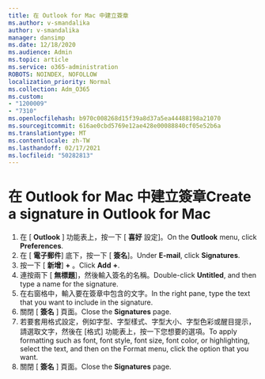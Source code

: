 ```yaml
---
title: 在 Outlook for Mac 中建立簽章
ms.author: v-smandalika
author: v-smandalika
manager: dansimp
ms.date: 12/18/2020
ms.audience: Admin
ms.topic: article
ms.service: o365-administration
ROBOTS: NOINDEX, NOFOLLOW
localization_priority: Normal
ms.collection: Adm_O365
ms.custom:
- "1200009"
- "7310"
ms.openlocfilehash: b970c008268d15f39a8d37a5ea44488198a21070
ms.sourcegitcommit: 616ae0cbd5769e12ae428e00088840cf05e52b6a
ms.translationtype: MT
ms.contentlocale: zh-TW
ms.lasthandoff: 02/17/2021
ms.locfileid: "50282813"
---
```

# <a name="create-a-signature-in-outlook-for-mac"></a><span data-ttu-id="9d9c6-102">在 Outlook for Mac 中建立簽章</span><span class="sxs-lookup"><span data-stu-id="9d9c6-102">Create a signature in Outlook for Mac</span></span>

1.  <span data-ttu-id="9d9c6-103">在 [ **Outlook** ] 功能表上，按一下 [ **喜好** 設定]。</span><span class="sxs-lookup"><span data-stu-id="9d9c6-103">On the **Outlook** menu, click **Preferences**.</span></span>
2.  <span data-ttu-id="9d9c6-104">在 [ **電子郵件**] 底下，按一下 [ **簽名**]。</span><span class="sxs-lookup"><span data-stu-id="9d9c6-104">Under **E-mail**, click **Signatures**.</span></span>
3.  <span data-ttu-id="9d9c6-105">按一下 [ **新增**] **+** 。</span><span class="sxs-lookup"><span data-stu-id="9d9c6-105">Click **Add** **+**.</span></span>
4.  <span data-ttu-id="9d9c6-106">連按兩下 [ **無標題**]，然後輸入簽名的名稱。</span><span class="sxs-lookup"><span data-stu-id="9d9c6-106">Double-click **Untitled**, and then type a name for the signature.</span></span>
5.  <span data-ttu-id="9d9c6-107">在右窗格中，輸入要在簽章中包含的文字。</span><span class="sxs-lookup"><span data-stu-id="9d9c6-107">In the right pane, type the text that you want to include in the signature.</span></span>
6.  <span data-ttu-id="9d9c6-108">關閉 [ **簽名** ] 頁面。</span><span class="sxs-lookup"><span data-stu-id="9d9c6-108">Close the **Signatures** page.</span></span>
7.  <span data-ttu-id="9d9c6-109">若要套用格式設定，例如字型、字型樣式、字型大小、字型色彩或醒目提示，請選取文字，然後在 [格式] 功能表上，按一下您想要的選項。</span><span class="sxs-lookup"><span data-stu-id="9d9c6-109">To apply formatting such as font, font style, font size, font color, or highlighting, select the text, and then on the Format menu, click the option that you want.</span></span>
8.  <span data-ttu-id="9d9c6-110">關閉 [ **簽名** ] 頁面。</span><span class="sxs-lookup"><span data-stu-id="9d9c6-110">Close the **Signatures** page.</span></span>
